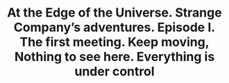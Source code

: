 ---
layout: product
title: "At the Edge of the Universe. Strange Company’s adventures. Episode I. The first meeting. Keep moving, Nothing to see here. Everything is under control                  "
price: "1300" 
desc: "1/24 Figura"
img_path: "/assets/img/MBLTD24034.webp"
brand: "MasterBox"
available: false
special_offer: false
new: false
soon: false
cat: "010000"
subcat: "015300"
subsubcat: "0N/A"
sifra: "MBLTD24034"
popular: false
---